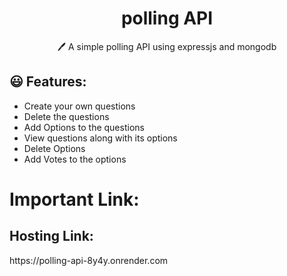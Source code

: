 <h1 align="center">polling API</h1> 
<p align="center">
  🖊️ A simple polling API using expressjs and mongodb
</p>

## 😃 Features:

- Create your own questions
- Delete the questions
- Add Options to the questions
- View questions along with its options
- Delete Options
- Add Votes to the options

# Important Link:

<h2>Hosting Link:</h2>  https://polling-api-8y4y.onrender.com
